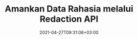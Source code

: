 ---
############################# Static ############################
layout: "product"
date: 2021-04-27T09:31:06+03:00
draft: false

product: "Redaction"
product_tag: "redaction"
platform: ".NET"
platform_tag: "net"

############################# Head ############################
head_title: "C# .NET Redaksi API | Sembunyikan Teks Pribadi dari Gambar PDF Word Excel"
head_description: "API redaksi dokumen untuk .NET. Redaksi, sembunyikan, atau hapus konten sensitif dari PDF, Microsoft Word, Excel, presentasi, & gambar raster."

############################# Header ############################
title: "Amankan Data Rahasia melalui Redaction API"
description: "Redaksi, sembunyikan, atau hapus konten & metadata sensitif dari dokumen, lembar kerja, presentasi, PDF, dan file gambar raster menggunakan .NET API."
button:
    enable: true

############################# SubMenu ############################
submenu:
    enable: true
    
    left:
        img_alt: "GroupDocs.Redaction for .NET"
        image: "https://www.groupdocs.cloud/templates/groupdocs/images/product-logos/groupdocs-redaction-net.png"
        product: "GroupDocs.Redaction"
        platform: ".NET"

    middle:
        button:
            # button loop
            - link: "#overview"
              text: "Ringkasan"

            # button loop
            - link: "#features"
              text: "Fitur"

            # button loop
            - link: "#support"
              text: "Mendukung"

            # button loop
            - link: "https://products.groupdocs.app/redaction"
              text: "Demo Langsung"

            # button loop
            - link: "https://purchase.groupdocs.com/pricing/redaction/net"
              text: "Harga"

    right:
        link_download: "https://downloads.groupdocs.com/redaction"
        link_learn: "https://docs.groupdocs.com/redaction/net/"
        link_buy: "https://purchase.groupdocs.com"

############################# Overview ############################
overview:
    enable: true
    content: |
      GroupDocs.Redaction untuk .NET adalah pustaka API yang membantu Anda menghapus data sensitif dan rahasia dari berbagai format file, seperti Microsoft Word, Excel, PowerPoint, dan PDF. Antarmuka format-independen tunggal Redaction API kami mendukung redaksi dari berbagai jenis, misalnya, redaksi teks, redaksi metadata, redaksi anotasi, dan redaksi dokumen tabular. GroupDocs.Redaction untuk .NET API juga memungkinkan Anda untuk menyunting file yang dilindungi kata sandi. Anda diizinkan untuk menyimpan dokumen dalam format aslinya serta membuat dokumen PDF yang disanitasi dengan gambar raster dari halaman asli.
    tabs:
      enable: true
      
      ## TAB ONE ##
      tab_one:
        description: |
          Berikut ini adalah ikhtisar GroupDocs.Redaction untuk .NET:
      
        right:
          enable: true
          icon: "fab fa-html5"
          title: "Ringkasan"
          content: |
            * Redaksi Teks
            * Redaksi Metadata
            * Redaksi Anotasi
            * Redact Tabular Document
            * Redact File yang Dilindungi
            * Kustomisasi
      
      ## TAB TWO ##
      tab_two:
        description: |
          GroupDocs.Redaction untuk .NET mendukung [format file dokumen](https://docs.groupdocs.com/redaction/net/supported-document-formats/ berikut):

        right:
          enable: true
          table:
            # table loop
            - title: "Redact Teks, Metadata & Komentar"
              content: |
                * **Word**: DOC, DOCX, DOT, ODT, DOTX, DOCM, DOTM, RTF
                * **Excel**: XLS, XLSX, XLT, XLTX, XLSM, XLTM, CSV
                * **PowerPoint**: PPT, PPTX, PPS, PPSX, POTX, PPTM, PPSM, POTM
                * **Tata Letak Tetap**: PDF
                * **Gambar Raster**: JPG, BMP, PNG, GIF, TIFF

      ## TAB THREE ##
      tab_three:
        description: |
          GroupDocs.Redaction untuk .NET mendukung Sistem Operasi, Kerangka Kerja & Manajer Paket berikut:
        
        left:
          enable: true
          table:
            # table loop
            - icon: "fab fa-windows"
              title: "Sistem operasi"
              content: |
                * Windows Desktop
                * Windows Server
                * Windows Azure
                * Linux

            # table loop
            - icon: "fas fa-code"
              title: "Kerangka yang Didukung"
              content: |
                * .NET Framework 2.0 atau lebih tinggi
                * .NET Standard 2.0
                * .NET Core 2.0

        right:
          enable: true
          table:
            # table loop
            - icon: "fas fa-box"
              title: "Manajer Paket"
              content: |
                * NuGet

            # table loop
            - icon: "fas fa-tools"
              title: "Lingkungan Pengembangan"
              content: |
                * Microsoft Visual Studio
                * Xamarin.Android
                * Xamarin.IOS
                * Xamarin.Mac
                * MonoDevelop

############################# Features ############################
features:
    enable: true
    title: "GroupDocs.Redaction untuk Fitur .NET"

    feature:
      # feature loop
      - icon: "fas fa-copy"
        content: "Lakukan pencarian peka huruf besar/kecil untuk redaksi frasa yang tepat"

      # feature loop
      - icon: "fas fa-eye"
        content: "Gunakan kotak warna untuk menyembunyikan teks yang diedit alih-alih penggantian string"

      # feature loop
      - icon: "fas fa-bolt"
        content: "Cari & edit teks apa pun menggunakan pencarian ekspresi reguler"
      
      # feature loop
      - icon: "fas fa-file-powerpoint"
        content: "Filter semua atau kombinasi apa pun dari informasi metadata rahasia dokumen"

      # feature loop
      - icon: "fas fa-code"
        content: "Hapus informasi metadata lengkap dari dokumen tertentu dengan cepat"

      # feature loop
      - icon: "fas fa-cloud"
        content: "Tetapkan cakupan redaksi ke lembar kerja dan/atau kolom tertentu di Excel"

      # feature loop
      - icon: "fas fa-remove-format"
        content: "Hapus semua atau komentar tertentu dan anotasi lain dari dokumen"

      # feature loop
      - icon: "fas fa-comment-slash"
        content: "Cari & hapus data sensitif dari teks anotasi"

      # feature loop
      - icon: "fas fa-location-arrow"
        content: "Kemampuan untuk bekerja dengan format & redaksi Anda sendiri"

      # feature loop
      - icon: "fas fa-border-all"
        content: "Dukungan untuk format gambar raster dan redaksi wilayah gambar"

      # feature loop
      - icon: "fas fa-wrench"
        content: "Tentukan satu set aturan redaksi (kebijakan) dalam file XML"

      # feature loop
      - icon: "fas fa-columns"
        content: "Tentukan Rentang Halaman dan Tingkat Kepatuhan PDF saat Konversi ke PDF"

      # feature loop
      - icon: "fas fa-file-word"
        content: "Edit atau Hapus Metadata EXIF dari File Gambar"

      # feature loop
      - icon: "fas fa-envelope"
        content: "Redact Gambar Tersemat di dalam Dokumen PDF, Word & Presentasi"

      # feature loop
      - icon: "fas fa-print"
        content: "Simpan Kebijakan Redaksi sebagai File XML"

    more_feature:
      # more_feature_loop
      - title: "Redaksi Data Rahasia Anda dengan Kemudahan & Kontrol"
        content: |
          GroupDocs.Redaction untuk .NET API memberi Anda kendali penuh atas bagaimana Anda ingin menyembunyikan atau menghapus informasi rahasia penting Anda dari dokumen yang didukung. Untuk menggunakan Redaction API kami cukup sederhana dan mudah.  

          Dalam contoh berikut, kami memuat dokumen yang didukung, menyunting teks apa pun, mencocokkan "2 digit, spasi atau tidak sama sekali, 2 digit, spasi lagi, dan 6 digit" (seperti 12 34 567890) dengan kotak warna biru menggunakan C#. Setelah selesai, ia menyimpan dokumen dalam format aslinya dengan mengganti namanya dengan akhiran tambahan "_Redacted":

          ```cs
          // Buat instance kelas Redactor
          using (Redactor redactor = new Redactor("sample.docx"))
          {
            // Terapkan redaksi
            redactor.Apply(new RegexRedaction("\\d{2}\\s*\\d{2}[^\\d]*\\d{6}", new ReplacementOptions(System.Drawing.Color.Blue)));
            redactor.Save();
          }
          ```

############################# Support ############################
support:
    enable: true

############################# Solutions ############################
solutions:
    enable: true
    title: "GroupDocs.Redaction menawarkan API tampilan dokumen untuk lingkungan pengembangan populer lainnya"

    solution:
        # solution loop
        - img_alt: "GroupDocs.Redaction for .NET"
          image: "/border/groupdocs-redaction-net.svg"
          product: "GroupDocs.Redaction"
          platform: ".NET"
          link: "/redaction/net/"

        # solution loop
        - img_alt: "GroupDocs.Redaction for Java"
          image: "/border/groupdocs-redaction-java.svg"
          product: "GroupDocs.Redaction"
          platform: "Java"
          link: "/redaction/java/"

############################# Back to top ###############################
back_to_top:
  enable: true
---